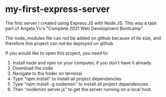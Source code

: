 # my-first-express-server
The first server I created using Express.JS with Node.JS. This was a task part of Angela Yu's "Complete 2021 Web Development Bootcamp"

The node_modules file can not be added on github because of its size, and therefore this project can not be deployed on github. 

If you would like to open this project, you need to: 
1) Install node and npm on your computer, if you don't have it already. 
2) Download the code
3) Navigate to the folder on terminal
4) Type "npm install" to install all project dependencies
5) Type "npm install -g nodemon" to install all project dependencies. 
6) Then "nodemon server.js" to get the server running on a local host. 

